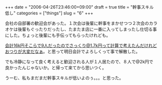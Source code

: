 +++
date = "2006-04-26T23:46:00+09:00"
draft = true
title = "幹事スキル低し"
categories = ["things"]
slug = "6"
+++

会社の自部署の歓迎会があった。１次会は後輩に幹事をまかせつつ２次会のカラオケは後輩もぐったりだったし、たまたま店に一番に入ってしまったし仕切る事にした。ちょっと後輩にも手伝ってもらったけれども。

会計16k円そこらで9人だったのでさっくり@1.7k円って計算で考えたんだけれどおつりが大変だなぁ。と思って明日会計でよろしくって事で解散した。

でも冷静になって良く考えると歓迎される人が１人居たので、８人で@2k円で良かったんじゃないか。と帰って来てから思いつく。

うーむ、私もまだまだ幹事スキルが低いよのぅ。。。と思った。
